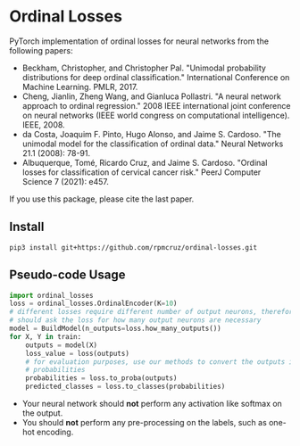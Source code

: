 # Ordinal Losses
PyTorch implementation of ordinal losses for neural networks from the following papers:

* Beckham, Christopher, and Christopher Pal. "Unimodal probability distributions for deep ordinal classification." International Conference on Machine Learning. PMLR, 2017.
* Cheng, Jianlin, Zheng Wang, and Gianluca Pollastri. "A neural network approach to ordinal regression." 2008 IEEE international joint conference on neural networks (IEEE world congress on computational intelligence). IEEE, 2008.
* da Costa, Joaquim F. Pinto, Hugo Alonso, and Jaime S. Cardoso. "The unimodal model for the classification of ordinal data." Neural Networks 21.1 (2008): 78-91.
* Albuquerque, Tomé, Ricardo Cruz, and Jaime S. Cardoso. "Ordinal losses for classification of cervical cancer risk." PeerJ Computer Science 7 (2021): e457.

If you use this package, please cite the last paper.

## Install

```
pip3 install git+https://github.com/rpmcruz/ordinal-losses.git
```

## Pseudo-code Usage

```python
import ordinal_losses
loss = ordinal_losses.OrdinalEncoder(K=10)
# different losses require different number of output neurons, therefore you
# should ask the loss for how many output neurons are necessary
model = BuildModel(n_outputs=loss.how_many_outputs())
for X, Y in train:
    outputs = model(X)
    loss_value = loss(outputs)
    # for evaluation purposes, use our methods to convert the outputs into
    # probabilities
    probabilities = loss.to_proba(outputs)
    predicted_classes = loss.to_classes(probabilities)
```

* Your neural network should **not** perform any activation like softmax on the output.
* You should **not** perform any pre-processing on the labels, such as one-hot encoding.
